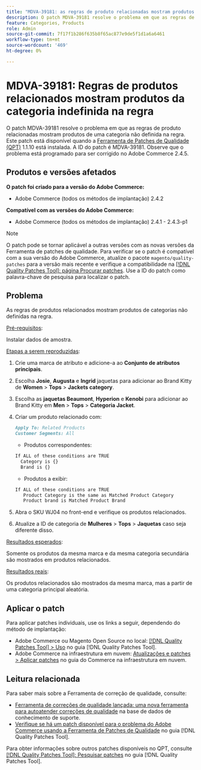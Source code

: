 ```yaml
---
title: "MDVA-39181: as regras de produto relacionadas mostram produtos da categoria não definidos na regra"
description: O patch MDVA-39181 resolve o problema em que as regras de produto relacionadas mostram produtos de uma categoria não definida na regra. Este patch está disponível quando a [Ferramenta de correções de qualidade (QPT)](https://experienceleague.adobe.com/en/docs/commerce-knowledge-base/kb/announcements/commerce-announcements/magento-quality-patches-released-new-tool-to-self-serve-quality-patches) 1.1.10 está instalada. A ID do patch é MDVA-39181. Observe que o problema está programado para ser corrigido no Adobe Commerce 2.4.5.
feature: Categories, Products
role: Admin
source-git-commit: 7f17f1b286f635b8f65ac877e9de5f1d1a6a6461
workflow-type: tm+mt
source-wordcount: '469'
ht-degree: 0%

---
```


# MDVA-39181: Regras de produtos relacionados mostram produtos da categoria indefinida na regra

O patch MDVA-39181 resolve o problema em que as regras de produto relacionadas mostram produtos de uma categoria não definida na regra. Este patch está disponível quando a [Ferramenta de Patches de Qualidade (QPT)](https://experienceleague.adobe.com/en/docs/commerce-knowledge-base/kb/announcements/commerce-announcements/magento-quality-patches-released-new-tool-to-self-serve-quality-patches) 1.1.10 está instalada. A ID do patch é MDVA-39181. Observe que o problema está programado para ser corrigido no Adobe Commerce 2.4.5.

## Produtos e versões afetados

**O patch foi criado para a versão do Adobe Commerce:**

* Adobe Commerce (todos os métodos de implantação) 2.4.2

**Compatível com as versões do Adobe Commerce:**

* Adobe Commerce (todos os métodos de implantação) 2.4.1 - 2.4.3-p1

>[!NOTE]
>
>O patch pode se tornar aplicável a outras versões com as novas versões da Ferramenta de patches de qualidade. Para verificar se o patch é compatível com a sua versão do Adobe Commerce, atualize o pacote `magento/quality-patches` para a versão mais recente e verifique a compatibilidade na [[!DNL Quality Patches Tool]: página Procurar patches](https://experienceleague.adobe.com/en/docs/commerce-knowledge-base/kb/announcements/commerce-announcements/magento-quality-patches-released-new-tool-to-self-serve-quality-patches). Use a ID do patch como palavra-chave de pesquisa para localizar o patch.

## Problema

As regras de produtos relacionados mostram produtos de categorias não definidas na regra.

<u>Pré-requisitos</u>:

Instalar dados de amostra.

<u>Etapas a serem reproduzidas</u>:

1. Crie uma marca de atributo e adicione-a ao **Conjunto de atributos principais**.
1. Escolha **Josie**, **Augusta** e **Ingrid** jaquetas para adicionar ao Brand Kitty de **Women** > **Tops** > **Jackets category**.
1. Escolha as **jaquetas Beaumont**, **Hyperion** e **Kenobi** para adicionar ao Brand Kitty em **Men** > **Tops** > **Categoria Jacket**.
1. Criar um produto relacionado com:

   ```markdown
   Apply To: Related Products
   Customer Segments: All
   ```

   * Produtos correspondentes:

   ```markdown
   If ALL of these conditions are TRUE
     Category is {}
     Brand is {}
   ```

   * Produtos a exibir:

   ```markdown
   If ALL of these conditions are TRUE
      Product Category is the same as Matched Product Category
      Product brand is Matched Product Brand
   ```

1. Abra o SKU WJ04 no front-end e verifique os produtos relacionados.
1. Atualize a ID de categoria de **Mulheres** > **Tops** > **Jaquetas** caso seja diferente disso.

<u>Resultados esperados</u>:

Somente os produtos da mesma marca e da mesma categoria secundária são mostrados em produtos relacionados.

<u>Resultados reais</u>:

Os produtos relacionados são mostrados da mesma marca, mas a partir de uma categoria principal aleatória.

## Aplicar o patch

Para aplicar patches individuais, use os links a seguir, dependendo do método de implantação:

* Adobe Commerce ou Magento Open Source no local: [[!DNL Quality Patches Tool] > Uso](/help/tools/quality-patches-tool/usage.md) no guia [!DNL Quality Patches Tool].
* Adobe Commerce na infraestrutura em nuvem: [Atualizações e patches > Aplicar patches](https://experienceleague.adobe.com/docs/commerce-cloud-service/user-guide/develop/upgrade/apply-patches.html) no guia do Commerce na infraestrutura em nuvem.

## Leitura relacionada

Para saber mais sobre a Ferramenta de correção de qualidade, consulte:

* [Ferramenta de correções de qualidade lançada: uma nova ferramenta para autoatender correções de qualidade](https://experienceleague.adobe.com/en/docs/commerce-knowledge-base/kb/announcements/commerce-announcements/magento-quality-patches-released-new-tool-to-self-serve-quality-patches) na base de dados de conhecimento de suporte.
* [Verifique se há um patch disponível para o problema do Adobe Commerce usando a Ferramenta de Patches de Qualidade](/help/tools/quality-patches-tool/patches-available-in-qpt/check-patch-for-magento-issue-with-magento-quality-patches.md) no guia [!DNL Quality Patches Tool].

Para obter informações sobre outros patches disponíveis no QPT, consulte [[!DNL Quality Patches Tool]: Pesquisar patches](https://experienceleague.adobe.com/tools/commerce-quality-patches/index.html) no guia [!DNL Quality Patches Tool].
